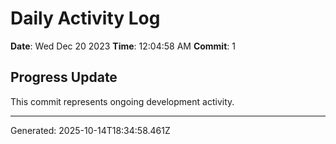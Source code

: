 # Daily Activity Log

**Date**: Wed Dec 20 2023
**Time**: 12:04:58 AM
**Commit**: 1

## Progress Update

This commit represents ongoing development activity.

---
Generated: 2025-10-14T18:34:58.461Z
